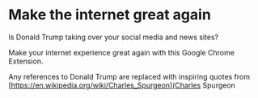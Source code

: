 # Make the internet great again
Is Donald Trump taking over your social media and news sites?

Make your internet experience great again with this Google Chrome Extension.

Any references to Donald Trump are replaced with inspiring quotes from [https://en.wikipedia.org/wiki/Charles_Spurgeon](Charles Spurgeon